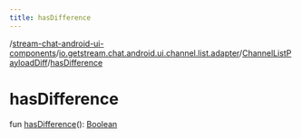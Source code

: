 ```yaml
---
title: hasDifference
---
```

/[stream-chat-android-ui-components](../../index.md)/[io.getstream.chat.android.ui.channel.list.adapter](../index.md)/[ChannelListPayloadDiff](index.md)/[hasDifference](hasDifference.md)  
  
  
  
# hasDifference  
fun [hasDifference](hasDifference.md)(): [Boolean](https://kotlinlang.org/api/latest/jvm/stdlib/kotlin/-boolean/index.html)
